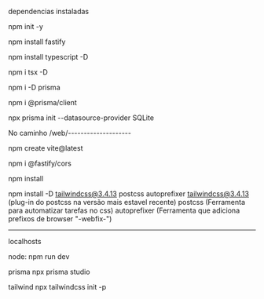 dependencias instaladas


npm init -y

npm install fastify

npm install typescript -D

npm i tsx -D

npm i -D prisma

npm i @prisma/client

npx prisma init --datasource-provider SQLite





No caminho /web/--------------------

npm create vite@latest

npm i @fastify/cors

npm install      

npm install -D tailwindcss@3.4.13 postcss autoprefixer
    tailwindcss@3.4.13 (plug-in do postcss na versão mais estavel recente)
    postcss (Ferramenta para automatizar tarefas no css)
    autoprefixer (Ferramenta que adiciona prefixos de browser "-webfix-")

------------------------------------
localhosts

node:
    npm run dev

prisma
    npx prisma studio

tailwind
    npx tailwindcss init -p